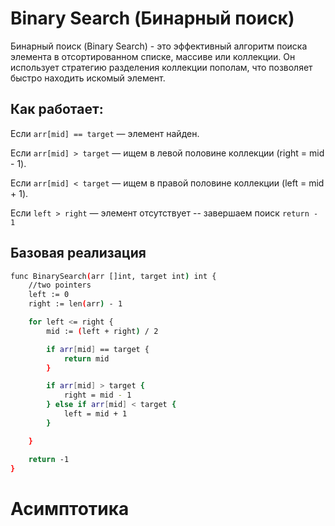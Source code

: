 
# Binary Search (Бинарный поиск)

Бинарный поиск (Binary Search) - это эффективный алгоритм поиска элемента в отсортированном списке, массиве или коллекции. Он использует стратегию разделения коллекции пополам, что позволяет быстро находить искомый элемент.
## Как работает:

Если ```arr[mid] == target``` — элемент найден.

Если ```arr[mid] > target``` — ищем в левой половине коллекции (right = mid - 1).

Если ```arr[mid] < target``` — ищем в правой половине коллекции (left = mid + 1).

Если ```left > right``` — элемент отсутствует -- завершаем поиск ```return - 1```
## Базовая реализация

```bash
func BinarySearch(arr []int, target int) int {
	//two pointers
	left := 0
	right := len(arr) - 1

	for left <= right {
		mid := (left + right) / 2

		if arr[mid] == target {
			return mid
		}

		if arr[mid] > target {
			right = mid - 1
		} else if arr[mid] < target {
			left = mid + 1
		}

	}

	return -1
}
```


# Асимптотика
